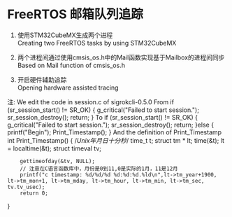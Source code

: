 # FreeRTOS 邮箱队列追踪

1. 使用STM32CubeMX生成两个进程  
   Creating two FreeRTOS tasks by using STM32CubeMX

2. 两个进程间通过使用cmsis_os.h中的Mail函数实现基于Mailbox的进程间同步  
   Based on Mail function of cmsis_os.h

3. 开启硬件辅助追踪  
   Opening hardware assisted tracing


注:
We edit the code in session.c of sigrokcli-0.5.0
From
    if (sr_session_start() != SR_OK) {
        g_critical("Failed to start session.");
        sr_session_destroy();
        return;
    }
To
    if (sr_session_start() != SR_OK) {
        g_critical("Failed to start session.");
        sr_session_destroy();
        return;
    }else
    {
        printf("Begin");
        Print_Timestamp();
    }
And the definition of Print_Timestamp
    int Print_Timestamp()
    {
        /*Unix年月日十分秒*/
        time_t t;
        struct tm * lt;
        time(&t);
        lt = localtime(&t);
        struct timeval tv;

        gettimeofday(&tv, NULL);
        // 注意在C语言函数库中，月份是0到11,0是实际的1月，11是12月
        printf("c timestamp: %d/%d/%d %d:%d:%d.%ld\n",lt->tm_year+1900, lt->tm_mon+1, lt->tm_mday, lt->tm_hour, lt->tm_min, lt->tm_sec, tv.tv_usec);
        return 0;
}
